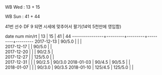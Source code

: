 WB Wed : 13 + 15

WB Sun : 41 + 44

41번 선수 DF 9 되면 시세에 맞추어서 팔기(14억 5천만에 영입함)


date num min/rt |    13   |    15   |    41   |    44
----------------+---------+---------+---------+---------
2017-12-13      |  90/5.0 |         |         |        
2017-12-17      |         |  90/5.0 |         |        
2017-12-20      |         |         |  90/2.5 |        
2017-12-27      |         | 125/5.0 |         |        
2017-12-31      |         |         |  90/2.5 |  90/3.0
2018-01-03      |  90/4.5 |  90/5.5 |         |        
2018-01-07      |         |         |  90/3.0 |  90/3.5
2018-01-10      | 125/4.5 | 125/5.0 |         |        

